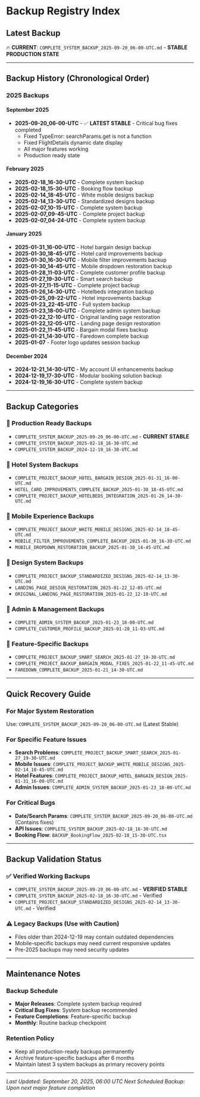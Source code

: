 # Backup Registry Index

## Latest Backup
🔥 **CURRENT**: `COMPLETE_SYSTEM_BACKUP_2025-09-20_06-00-UTC.md` - **STABLE PRODUCTION STATE**

---

## Backup History (Chronological Order)

### 2025 Backups

#### September 2025
- **2025-09-20_06-00-UTC** - ✅ **LATEST STABLE** - Critical bug fixes completed
  - Fixed TypeError: searchParams.get is not a function
  - Fixed FlightDetails dynamic date display
  - All major features working
  - Production ready state

#### February 2025
- **2025-02-18_16-30-UTC** - Complete system backup
- **2025-02-18_15-30-UTC** - Booking flow backup
- **2025-02-14_18-45-UTC** - White mobile designs backup
- **2025-02-14_13-30-UTC** - Standardized designs backup
- **2025-02-07_10-15-UTC** - Complete system backup
- **2025-02-07_09-45-UTC** - Complete project backup
- **2025-02-07_04-24-UTC** - Complete system backup

#### January 2025
- **2025-01-31_16-00-UTC** - Hotel bargain design backup
- **2025-01-30_18-45-UTC** - Hotel card improvements backup
- **2025-01-30_16-30-UTC** - Mobile filter improvements backup
- **2025-01-30_14-45-UTC** - Mobile dropdown restoration backup
- **2025-01-28_11-03-UTC** - Complete customer profile backup
- **2025-01-27_19-30-UTC** - Smart search backup
- **2025-01-27_11-15-UTC** - Complete project backup
- **2025-01-26_14-30-UTC** - Hotelbeds integration backup
- **2025-01-25_09-22-UTC** - Hotel improvements backup
- **2025-01-23_22-45-UTC** - Full system backup
- **2025-01-23_18-00-UTC** - Complete admin system backup
- **2025-01-22_12-10-UTC** - Original landing page restoration
- **2025-01-22_12-05-UTC** - Landing page design restoration
- **2025-01-22_11-45-UTC** - Bargain modal fixes backup
- **2025-01-21_14-30-UTC** - Faredown complete backup
- **2025-01-07** - Footer logo updates session backup

#### December 2024
- **2024-12-21_14-30-UTC** - My account UI enhancements backup
- **2024-12-19_17-30-UTC** - Modular booking solution backup
- **2024-12-19_16-30-UTC** - Complete system backup

---

## Backup Categories

### 🚀 Production Ready Backups
- `COMPLETE_SYSTEM_BACKUP_2025-09-20_06-00-UTC.md` - **CURRENT STABLE**
- `COMPLETE_SYSTEM_BACKUP_2025-02-18_16-30-UTC.md`
- `COMPLETE_SYSTEM_BACKUP_2024-12-19_16-30-UTC.md`

### 🏨 Hotel System Backups
- `COMPLETE_PROJECT_BACKUP_HOTEL_BARGAIN_DESIGN_2025-01-31_16-00-UTC.md`
- `HOTEL_CARD_IMPROVEMENTS_COMPLETE_BACKUP_2025-01-30_18-45-UTC.md`
- `COMPLETE_PROJECT_BACKUP_HOTELBEDS_INTEGRATION_2025-01-26_14-30-UTC.md`

### 📱 Mobile Experience Backups
- `COMPLETE_PROJECT_BACKUP_WHITE_MOBILE_DESIGNS_2025-02-14_18-45-UTC.md`
- `MOBILE_FILTER_IMPROVEMENTS_COMPLETE_BACKUP_2025-01-30_16-30-UTC.md`
- `MOBILE_DROPDOWN_RESTORATION_BACKUP_2025-01-30_14-45-UTC.md`

### 🎨 Design System Backups
- `COMPLETE_PROJECT_BACKUP_STANDARDIZED_DESIGNS_2025-02-14_13-30-UTC.md`
- `LANDING_PAGE_DESIGN_RESTORATION_2025-01-22_12-05-UTC.md`
- `ORIGINAL_LANDING_PAGE_RESTORATION_2025-01-22_12-10-UTC.md`

### 💼 Admin & Management Backups
- `COMPLETE_ADMIN_SYSTEM_BACKUP_2025-01-23_18-00-UTC.md`
- `COMPLETE_CUSTOMER_PROFILE_BACKUP_2025-01-28_11-03-UTC.md`

### 🔧 Feature-Specific Backups
- `COMPLETE_PROJECT_BACKUP_SMART_SEARCH_2025-01-27_19-30-UTC.md`
- `COMPLETE_PROJECT_BACKUP_BARGAIN_MODAL_FIXES_2025-01-22_11-45-UTC.md`
- `FAREDOWN_COMPLETE_BACKUP_2025-01-21_14-30-UTC.md`

---

## Quick Recovery Guide

### For Major System Restoration
Use: `COMPLETE_SYSTEM_BACKUP_2025-09-20_06-00-UTC.md` (Latest Stable)

### For Specific Feature Issues
- **Search Problems**: `COMPLETE_PROJECT_BACKUP_SMART_SEARCH_2025-01-27_19-30-UTC.md`
- **Mobile Issues**: `COMPLETE_PROJECT_BACKUP_WHITE_MOBILE_DESIGNS_2025-02-14_18-45-UTC.md`
- **Hotel Features**: `COMPLETE_PROJECT_BACKUP_HOTEL_BARGAIN_DESIGN_2025-01-31_16-00-UTC.md`
- **Admin Issues**: `COMPLETE_ADMIN_SYSTEM_BACKUP_2025-01-23_18-00-UTC.md`

### For Critical Bugs
- **Date/Search Params**: `COMPLETE_SYSTEM_BACKUP_2025-09-20_06-00-UTC.md` (Contains fixes)
- **API Issues**: `COMPLETE_SYSTEM_BACKUP_2025-02-18_16-30-UTC.md`
- **Booking Flow**: `BACKUP_BookingFlow_2025-02-18_15-30-UTC.tsx`

---

## Backup Validation Status

### ✅ Verified Working Backups
- `COMPLETE_SYSTEM_BACKUP_2025-09-20_06-00-UTC.md` - **VERIFIED STABLE**
- `COMPLETE_SYSTEM_BACKUP_2025-02-18_16-30-UTC.md` - Verified
- `COMPLETE_PROJECT_BACKUP_STANDARDIZED_DESIGNS_2025-02-14_13-30-UTC.md` - Verified

### ⚠️ Legacy Backups (Use with Caution)
- Files older than 2024-12-19 may contain outdated dependencies
- Mobile-specific backups may need current responsive updates
- Pre-2025 backups may need security updates

---

## Maintenance Notes

### Backup Schedule
- **Major Releases**: Complete system backup required
- **Critical Bug Fixes**: System backup recommended
- **Feature Completions**: Feature-specific backup
- **Monthly**: Routine backup checkpoint

### Retention Policy
- Keep all production-ready backups permanently
- Archive feature-specific backups after 6 months
- Maintain latest 3 system backups as primary recovery points

---

*Last Updated: September 20, 2025, 06:00 UTC*
*Next Scheduled Backup: Upon next major feature completion*
